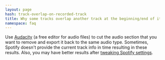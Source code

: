 ```yaml
---
layout: page
hash: track-overlap-on-recorded-track
title: Why some tracks overlap another track at the beginning/end of it?
namespace: faq
---
```


Use [Audacity](https://www.audacityteam.org/) (a free editor for audio files) to cut the audio section that you want to remove and export it back to the same audio type.
Sometimes, Spotify doesn't provide the current track info in time resulting in these results. Also, you may have better results after [tweaking Spotify settings](#maximize-quality-spotify-settings).
